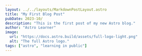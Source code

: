 ```yaml
---
layout: ../../layouts/MarkdownPostLayout.astro
title: "My First Blog Post"
pubDate: 2023-10/
description: "This is the first post of my new Astro blog."
author: "Astro Learner"
image:
  url: "https://docs.astro.build/assets/full-logo-light.png"
  alt: "The full Astro logo."
tags: ["astro", "learning in public"]
---
```

